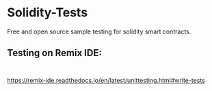 # Solidity-Tests
Free and open source sample testing for solidity smart contracts. <br>


## Testing on Remix IDE:<br><br>
https://remix-ide.readthedocs.io/en/latest/unittesting.html#write-tests
<br> <br>
